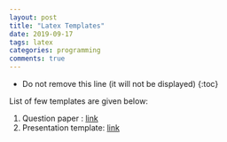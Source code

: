 ```yaml
---
layout: post
title: "Latex Templates"
date: 2019-09-17
tags: latex
categories: programming
comments: true
---
```

* Do not remove this line (it will not be displayed)
{:toc}

List of few templates are given below:

1. Question paper : [link](https://github.com/ram1123/PPT_script/tree/master/templates)
2. Presentation template: [link](https://github.com/ram1123/PPT_script)